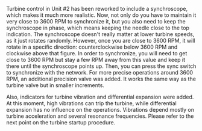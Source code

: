 Turbine control in Unit #2 has been reworked to include a synchroscope, which makes it much more realistic. Now, not only do you have to maintain it very close to 3600 RPM to synchronize it, but you also need to keep the synchroscope in phase, which means keeping the needle close to the top indication. The synchroscope doesn't really matter at lower turbine speeds, as it just rotates randomly. However, once you are close to 3600 RPM, it will rotate in a specific direction: counterclockwise below 3600 RPM and clockwise above that figure. In order to synchronize, you will need to get close to 3600 RPM but stay a few RPM away from this value and keep it there until the synchroscope points up. Then, you can press the sync switch to synchronize with the network. For more precise operations around 3600 RPM, an additional precision valve was added. It works the same way as the turbine valve but in smaller increments.

Also, indicators for turbine vibration and differential expansion were added. At this moment, high vibrations can trip the turbine, while differential expansion has no influence on the operations. Vibrations depend mostly on turbine acceleration and several resonance frequencies. Please refer to the next point on the turbine startup procedure.

